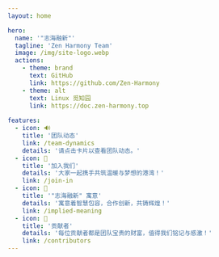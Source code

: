```yaml
---
layout: home

hero:
  name: '"志海融新"'
  tagline: 'Zen Harmony Team'
  image: /img/site-logo.webp
  actions:
    - theme: brand
      text: GitHub
      link: https://github.com/Zen-Harmony
    - theme: alt
      text: Linux 觅知园
      link: https://doc.zen-harmony.top
    
features:
  - icon: 🔊
    title: '团队动态'
    link: /team-dynamics
    details: '请点击卡片以查看团队动态。'
  - icon: 🚀
    title: '加入我们'
    details: '大家一起携手共筑温暖与梦想的港湾！'
    link: /join-in
  - icon: 🤔
    title: '"志海融新" 寓意'
    details: '寓意着智慧包容，合作创新，共铸辉煌！'
    link: /implied-meaning
  - icon: 🫡
    title: '贡献者'
    details: '每位贡献者都是团队宝贵的财富，值得我们铭记与感激！'
    link: /contributors
---
```

